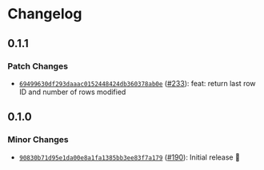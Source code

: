 # Changelog

## 0.1.1

### Patch Changes

- [`69499630df293daaac0152448424db360378ab0e`](https://github.com/capawesome-team/capacitor-plugins-sponsorware/commit/69499630df293daaac0152448424db360378ab0e) ([#233](https://github.com/capawesome-team/capacitor-plugins-sponsorware/pull/233)): feat: return last row ID and number of rows modified

## 0.1.0

### Minor Changes

- [`90830b71d95e1da00e8a1fa1385bb3ee83f7a179`](https://github.com/capawesome-team/capacitor-plugins-sponsorware/commit/90830b71d95e1da00e8a1fa1385bb3ee83f7a179) ([#190](https://github.com/capawesome-team/capacitor-plugins-sponsorware/pull/190)): Initial release 🎉
